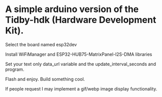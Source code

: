 # A simple arduino version of the Tidby-hdk (Hardware Development Kit).
Select the board named esp32dev

Install WiFiManager and ESP32-HUB75-MatrixPanel-I2S-DMA libraries

Set your text only data_url variable and the update_interval_seconds and program. 

Flash and enjoy.  Build something cool.

If people request I may implement a gif/webp image display functionality.
